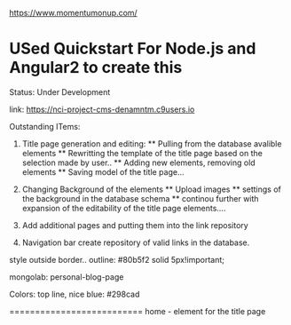 https://www.momentumonup.com/

USed Quickstart For Node.js and Angular2 to create this
========================
Status: Under Development

link: https://nci-project-cms-denamntm.c9users.io

Outstanding ITems:

1. Title page generation and editing:
** Pulling from the database avalible elements
** Rewritting the template of the title page based on the selection made by user..
** Adding new elements, removing old elements
** Saving model of the title page...

2. Changing Background of the elements
** Upload images
** settings of the background in the database schema
** continou further with expansion of the editability of the title page elements....

3. Add additional pages and putting them into the link repository

4. Navigation bar create repository of valid links in the database.



style outside border..
    outline: #80b5f2 solid 5px!important;

mongolab: personal-blog-page


Colors:
top line, nice blue:
#298cad

==========================
home - element for the title page
